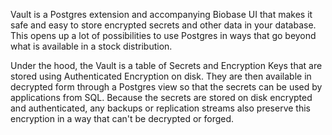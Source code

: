 Vault is a Postgres extension and accompanying Biobase UI that makes it safe and easy to store encrypted secrets and other data in your database. This opens up a lot of possibilities to use Postgres in ways that go beyond what is available in a stock distribution.

Under the hood, the Vault is a table of Secrets and Encryption Keys that are stored using Authenticated Encryption on disk. They are then available in decrypted form through a Postgres view so that the secrets can be used by applications from SQL. Because the secrets are stored on disk encrypted and authenticated, any backups or replication streams also preserve this encryption in a way that can't be decrypted or forged.
